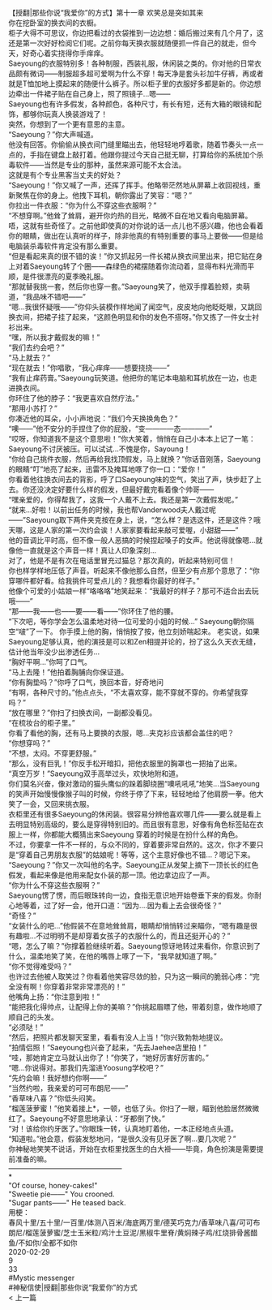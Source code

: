 <br/>
【授翻|那些你说“我爱你”的方式】第十一章 欢笑总是突如其来<br/>
你在挖卧室的换衣间的衣橱。<br/>
柜子大得不可思议，你边把看过的衣袋推到一边边想：婚后搬过来有几个月了，这还是第一次好好检阅它们呢。之前你每天换衣服就随便抓一件自己的就走，但今天，好奇心着实挠得你手痒痒。<br/>
Saeyoung的衣服特别多！各种制服，西装礼服，休闲装之类的。你对他的日常衣品颇有微词——制服超多超可爱啊为什么不穿！每天净是套头衫加牛仔裤，再或者就是T恤加地上摸起来的随便什么裤子。所以柜子里的衣服好多都是新的。你边想边牵出一件裙子贴在自己身上，照了照镜子...嗯——<br/>
Saeyoung也有许多假发，各种颜色，各种尺寸，有长有短，还有大箱的眼镜和配饰，都够你玩真人换装游戏了！<br/>
突然，你想到了一个更有意思的主意。<br/>
“Saeyoung？”你大声喊道。<br/>
他没有回答。你偷偷从换衣间门缝里瞄出去，他轻轻地哼着歌，随着节奏头一点一点的，手指在键盘上敲打着。他跟你提过今天自己挺无聊，打算给你的系统加个杀毒软件——当然是专业的那种，虽然来源可能不太合法。<br/>
这就是有个专业黑客当丈夫的好处？<br/>
“Saeyoung！”你又喊了一声，还挥了挥手。他略带茫然地从屏幕上收回视线，重新聚焦在你的身上。他拽下耳机，朝你露出了笑容：“嗯？”<br/>
你拉出一件衣服：“你为什么不穿这些衣服啊？”<br/>
“不想穿啊。”他耸了耸肩，避开你灼热的目光，略微不自在地又看向电脑屏幕。唔，这就有些奇怪了。之前他即使真的对你说的话一点儿也不感兴趣，他也会看着你的眼睛，做出在认真听的样子，除非他真的有特别重要的事马上要做——但是给电脑装杀毒软件肯定没有那么重要。<br/>
“但是看起来真的很不错的诶！”你又抓起另一件长裙从换衣间里出来，把它贴在身上对着Saeyoung转了个圈——森绿色的裙摆随着你流动着，显得布料光滑而平顺，是件很漂亮的夏季晚礼服。<br/>
“那就替我挑一套，然后你也穿一套。”Saeyoung笑了，他双手撑着脸颊，卖萌道，“我品味不错吧——”<br/>
“嗯...我很怀疑哦——”你仰头装模作样地闻了闻空气，皮皮地向他眨眨眼，又跳回换衣间，把裙子挂了起来，“这颜色明显和你的发色不搭呀。”你又拣了一件女士衬衫出来。<br/>
“嘿，所以我才戴假发的嘛！”<br/>
“我们去约会吧？”<br/>
“马上就去？”<br/>
“现在就去！”你唱歌，“我心痒痒——想要挠挠——”<br/>
“我有止痒药膏。”Saeyoung玩笑道。他把你的笔记本电脑和耳机放在一边，也走进换衣间。<br/>
你环住了他的脖子：“我更喜欢自然疗法。”<br/>
“那用小苏打？”<br/>
你凑近他的耳朵，小小声地说：“我们今天换换角色？”<br/>
“噢——”他不安分的手捏住了你的屁股，“变————态————”<br/>
“哎呀，你知道我不是这个意思啦！”你大笑着，悄悄在自己小本本上记了一笔：Saeyoung不讨厌被压。可以试试...不愧是你，Sayoung！<br/>
“你给自己挑件衣服，然后再给我找顶假发，马上就换？”你话音刚落，Saeyoung的眼睛“叮”地亮了起来，迅雷不及掩耳地啄了你一口：“爱你！”<br/>
你看着他往换衣间去的背影，呼了口Saeyoung味的空气，笑出了声，快步赶了上去。你还没决定好要什么样的假发，但最好戴完看着像个帅哥——<br/>
“嘿亲爱的，你得帮我了，这我一个人戴不上去。我还是第一次戴假发呢。”<br/>
“就来...好啦！以前出任务的时候，我也帮Vanderwood夫人戴过呢——”Saeyoung取下两件夹克按在身上，说，“怎么样？是选这件，还是这件？哦天哪，这是人家的第一次约会诶！人家家要看起来敲可爱喔，小甜甜——”<br/>
他的音调比平时高，但不像一般人恶搞的时候捏起嗓子的女声。他说得就像嗯...就像他一直就是这个声音一样！真让人印象深刻...<br/>
对了，他是不是有次在电话里冒充过猫总？那次真的，听起来特别可信！<br/>
你也样学样地压低了声音。听起来不像他那么自然，但至少有点那个意思了：“你穿哪件都好看。给我挑件可爱点儿的？我想看你最好的样子。”<br/>
他像个可爱的小姑娘一样“咯咯咯”地笑起来：“我最好的样子？那可不适合出去玩哦——”<br/>
“那——我——也——要——看——”你环住了他的腰。<br/>
“下次吧，等你学会怎么温柔地对待一位可爱的小姐的时候...” Saeyoung朝你隔空“啵”了一下。 你手摸上他的胸，悄悄按了按，他立刻娇喘起来。 老实说，如果Saeyoung足够认真，他的演技是可以和Zen相提并论的，扮了这么久天衣无缝，估计他当年没少出渗透任务...<br/>
“胸好平啊...”你呵了口气。<br/>
“马上去隆！”他拍着胸脯向你保证道。<br/>
“你有胸垫吗？”你呼了口气，换回本音，好奇地问<br/>
“有啊，各种尺寸的。”他点点头，“不太喜欢穿，能不穿就不穿的。你希望我穿吗？”<br/>
“放在哪里？”你扫了扫换衣间，一副都没看见。<br/>
“在梳妆台的柜子里。”<br/>
你看了看他的胸，还有马上要换的衣服，嗯...夹克衫应该都会盖住的吧？<br/>
“你想穿吗？”<br/>
“不想，太闷。不穿更舒服。”<br/>
“那么，没有巨乳！”你反手松开暗扣，把他衣服里的胸罩也一把抽了出来。<br/>
“真空万岁！”Saeyoung双手高举过头，欢快地附和道。<br/>
你们莫名兴奋，像对激动的猫头鹰似的跺着脚绕圈“噢吼吼吼”地笑...当Saeyoung的笑声开始慢慢像猴子叫的时候，你终于停了下来，轻轻地给了他肩膀一拳。他大笑了一会，又回来挑衣服。<br/>
衣柜里还有很多Saeyoung的休闲装。很容易分辨他喜欢哪几件——要么就是看上去明显特别高级的，要么是穿得特别旧的。而且很有意思，好像有角色标签贴在衣服上一样，你都能大概猜出来Saeyoung 穿着的时候是在扮什么样的角色。<br/>
不过，你要拿一件不一样的，与众不同的，穿着要非常自然的。这次，你才不要只是“穿着自己男朋友衣服”的姑娘呢！等等，这个主意好像也不错...？嗯记下来。<br/>
“Saeyoung？”你又一次叫他的名字。Saeyoung正从发架上摘下一顶长长的红色假发，看起来像是他用来配女仆装的那一顶。他边拿边应了一声。<br/>
“你为什么不穿这些衣服啊？”<br/>
Saeyoung愣了愣，而后眼珠转向一边，食指无意识地开始卷垂下来的假发。你耐心地等着，过了好一会，他开口道：“因为....因为看上去会很奇怪？”<br/>
“奇怪？”<br/>
“女装什么的吧...”他假装不在意地耸耸肩，眼睛却悄悄转过来瞄你，“嗯有趣是很有趣啦...不过明明不是却穿着女孩子的衣服什么的，而且还挺开心的？”<br/>
“嗯，怎么了嘛？”你撑着脸继续听着。Saeyoung惊讶地转过来看你，你意识到了什么，温柔地笑了笑，在他的嘴唇上啄了一下，“我早就知道了啊。”<br/>
“你不觉得难受吗？”<br/>
也许过去他被人取笑过？你看着他笑容尽敛的脸，只为这一瞬间的脆弱心疼：“完全没有啊！你穿着非常非常漂亮的！”<br/>
他嘴角上扬：“你注意到啦！”<br/>
“能把我化得帅点，让配得上你的美嘛？”你挑起眉瞟了他，带着刻意，做作地顺了顺自己的头发。<br/>
“必须哒！”<br/>
“然后，把照片都发聊天室里，看看有没人上当！”你兴致勃勃地提议。<br/>
“拍情侣照！”Saeyoung也兴奋了起来，“先去Jaehee店里拍！”<br/>
“哇，那她肯定立马就认出你了！”你笑了，“她好厉害好厉害的。”<br/>
“嗯...你说得对。那我们先溜进Yoosung学校吧？”<br/>
“先约会嘛！我好想约你啊——”<br/>
“当然约啦，我亲爱的可可布朗尼——”<br/>
“香草味八喜？”你低头闷笑。<br/>
“榴莲菠萝蜜！”他笑着接上*，一顿，也低了头。你扫了一眼，瞄到他脸居然微微红了。Saeyoung不好意思地承认：“牙都倒了快。”<br/>
“对！该给你约牙医了。”你眼珠一转，认真地盯着他，一本正经地点头道。<br/>
“知道啦。”他会意，假装发愁地问，“是很久没有见牙医了啊...要几次呢？”<br/>
你神秘地笑笑不说话，开始在衣柜里找医生的白大褂——毕竟，角色扮演是需要提前准备的嘛。<br/>
————————————————<br/>
*<br/>
"Of course, honey-cakes!"<br/>
"Sweetie pie——" You crooned.<br/>
"Sugar pants——" He teased back.<br/>
用梗：<br/>
春风十里/五十里/一百里/体测八百米/海底两万里/德芙巧克力/香草味八喜/可可布朗尼/榴莲菠萝蜜/芝士玉米粒/鸡汁土豆泥/黑椒牛里脊/黄焖辣子鸡/红烧排骨酱醋鱼/不如你/全都不如你<br/>
2020-02-29<br/>
9<br/>
33<br/>
#Mystic messenger<br/>
#神秘信使|授翻|那些你说“我爱你”的方式<br/>
< 上一篇<br/>
